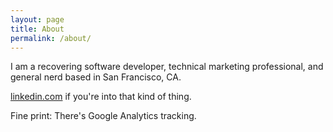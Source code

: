 ```yaml
---
layout: page
title: About
permalink: /about/
---
```


I am a recovering software developer, technical marketing professional,
and general nerd based in San Francisco, CA.

[linkedin.com](https://www.linkedin.com/pub/ben-wen/1/80b/bb6) if
you're into that kind of thing.

Fine print: There's Google Analytics tracking. 

